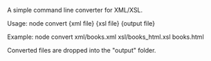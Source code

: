 A simple command line converter for XML/XSL.

Usage:
node convert {xml file} {xsl file} {output file}

Example:
node convert xml/books.xml xsl/books_html.xsl books.html

Converted files are dropped into the "output" folder.